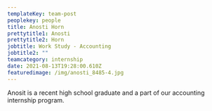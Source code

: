 ```yaml
---
templateKey: team-post
peoplekey: people
title: Anosti Horn
prettytitle1: Anosti
prettytitle2: Horn
jobtitle: Work Study - Accounting
jobtitle2: ""
teamcategory: internship
date: 2021-08-13T19:28:00.610Z
featuredimage: /img/anosti_8485-4.jpg
---
```

Anosit is a recent high school graduate and a part of our accounting internship program.